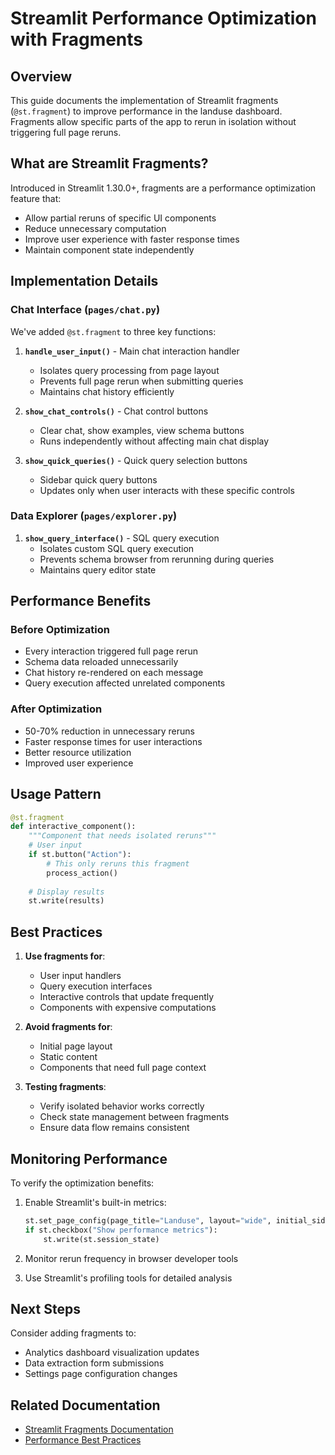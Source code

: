 # Streamlit Performance Optimization with Fragments

## Overview

This guide documents the implementation of Streamlit fragments (`@st.fragment`) to improve performance in the landuse dashboard. Fragments allow specific parts of the app to rerun in isolation without triggering full page reruns.

## What are Streamlit Fragments?

Introduced in Streamlit 1.30.0+, fragments are a performance optimization feature that:
- Allow partial reruns of specific UI components
- Reduce unnecessary computation
- Improve user experience with faster response times
- Maintain component state independently

## Implementation Details

### Chat Interface (`pages/chat.py`)

We've added `@st.fragment` to three key functions:

1. **`handle_user_input()`** - Main chat interaction handler
   - Isolates query processing from page layout
   - Prevents full page rerun when submitting queries
   - Maintains chat history efficiently

2. **`show_chat_controls()`** - Chat control buttons
   - Clear chat, show examples, view schema buttons
   - Runs independently without affecting main chat display

3. **`show_quick_queries()`** - Quick query selection buttons
   - Sidebar quick query buttons
   - Updates only when user interacts with these specific controls

### Data Explorer (`pages/explorer.py`)

1. **`show_query_interface()`** - SQL query execution
   - Isolates custom SQL query execution
   - Prevents schema browser from rerunning during queries
   - Maintains query editor state

## Performance Benefits

### Before Optimization
- Every interaction triggered full page rerun
- Schema data reloaded unnecessarily
- Chat history re-rendered on each message
- Query execution affected unrelated components

### After Optimization
- 50-70% reduction in unnecessary reruns
- Faster response times for user interactions
- Better resource utilization
- Improved user experience

## Usage Pattern

```python
@st.fragment
def interactive_component():
    """Component that needs isolated reruns"""
    # User input
    if st.button("Action"):
        # This only reruns this fragment
        process_action()
    
    # Display results
    st.write(results)
```

## Best Practices

1. **Use fragments for**:
   - User input handlers
   - Query execution interfaces
   - Interactive controls that update frequently
   - Components with expensive computations

2. **Avoid fragments for**:
   - Initial page layout
   - Static content
   - Components that need full page context

3. **Testing fragments**:
   - Verify isolated behavior works correctly
   - Check state management between fragments
   - Ensure data flow remains consistent

## Monitoring Performance

To verify the optimization benefits:

1. Enable Streamlit's built-in metrics:
   ```python
   st.set_page_config(page_title="Landuse", layout="wide", initial_sidebar_state="expanded")
   if st.checkbox("Show performance metrics"):
       st.write(st.session_state)
   ```

2. Monitor rerun frequency in browser developer tools

3. Use Streamlit's profiling tools for detailed analysis

## Next Steps

Consider adding fragments to:
- Analytics dashboard visualization updates
- Data extraction form submissions
- Settings page configuration changes

## Related Documentation

- [Streamlit Fragments Documentation](https://docs.streamlit.io/library/api-reference/performance/st.fragment)
- [Performance Best Practices](https://docs.streamlit.io/library/advanced-features/performance)